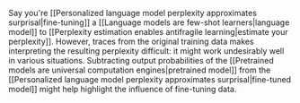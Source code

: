 ---
---

Say you're [[Personalized language model perplexity approximates surprisal|fine-tuning]] a [[Language models are few-shot learners|language model]] to [[Perplexity estimation enables antifragile learning|estimate your perplexity]]. However, traces from the original training data makes interpreting the resulting perplexity difficult: it might work undesirably well in various situations. Subtracting output probabilities of the [[Pretrained models are universal computation engines|pretrained model]] from the [[Personalized language model perplexity approximates surprisal|fine-tuned model]] might help highlight the influence of fine-tuning data.